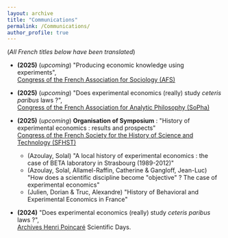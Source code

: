 ```yaml
---
layout: archive
title: "Communications"
permalink: /Communications/
author_profile: true
---
```

(_All French titles below have been translated_)     

- **(2025)** (*upcoming*) "Producing economic knowledge using experiments",   
[Congress of the French Association for Sociology (AFS)](https://afs-socio.fr/congres/toulouse2025/)
   
- **(2025)** (*upcoming*) "Does experimental economics (really) study *ceteris paribus* laws ?",   
[Congress of the French Association for Analytic Philosophy (SoPha)](https://sopha2025.sciencesconf.org/)
   
- **(2025)** (*upcoming*) **Organisation of Symposium** : "History of experimental economics : results and prospects"    
  [Congress of the French Society for the History of Science and Technology (SFHST)](https://sfhstnancy2025.sciencesconf.org/)
   - (Azoulay, Solal) "A local history of experimental economics : the case of BETA laboratory in Strasbourg (1989-2012)"
   - (Azoulay, Solal, Allamel-Raffin, Catherine & Gangloff, Jean-Luc) "How does a scientific discipline become "objective" ? The case of experimental economics"
   - (Julien, Dorian & Truc, Alexandre) "History of Behavioral and Experimental Economics in France"
   
- **(2024)** "Does experimental economics (really) study *ceteris paribus* laws ?",   
[Archives Henri Poincaré](https://poincare.univ-lorraine.fr) Scientific Days.
